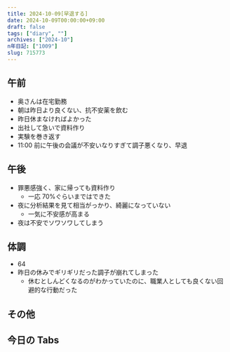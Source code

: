 ```yaml
---
title: 2024-10-09[早退する]
date: 2024-10-09T00:00:00+09:00
draft: false
tags: ["diary", ""]
archives: ["2024-10"]
n年日記: ["1009"]
slug: 715773
---
```


## 午前

- 奥さんは在宅勤務
- 朝は昨日より良くない、抗不安薬を飲む
- 昨日休まなければよかった
- 出社して急いで資料作り
- 実験を巻き返す
- 11:00 前に午後の会議が不安いなりすぎて調子悪くなり、早退

## 午後

- 罪悪感強く、家に帰っても資料作り
  - 一応 70%ぐらいまではできた
- 夜に分析結果を見て相当がっかり、綺麗になっていない
  - 一気に不安感が高まる
- 夜は不安でソワソワしてしまう

## 体調

- 64
- 昨日の休みでギリギリだった調子が崩れてしまった
  - 休むとしんどくなるのがわかっていたのに、職業人としても良くない回避的な行動だった

## その他

## 今日の Tabs
